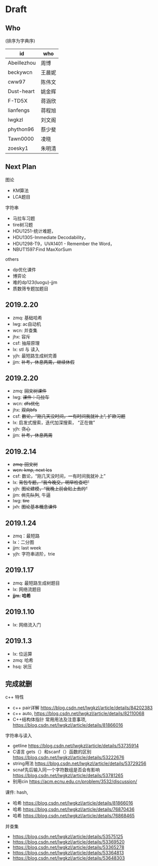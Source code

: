 # Draft

## Who

(排序为字典序)

id |who
--- | ---
Abeillezhou| 周博
beckywcn | 王晨妮
cww97 | 陈伟文
Dust-heart | 姚金辉
F-TD5X | 蒋涵欣
lianfengs | 蒋程旭
lwgkzl | 刘文阁
phython96 | 蔡少斐
Tawn0000 | 凌晓
zoesky1 | 朱明清

## Next Plan

图论
- KM算法
- LCA题目

字符串
- 马拉车习题
- tire树习题
- HDU1251-统计难题，
- HDU1305-Immediate Decodability，
- HDU1298-T9，UVA1401 - Remember the Word，
- NBUT1597:Find MaxXorSum

others
- dp优化课件
- 博弈论
- 难的dp123(luogu)-jjm
- 质数筛专题加题目

## 2019.2.20

- zmq: 基础哈希
- lwg: ac自动机
- wcn: 并查集
- jhx: 容斥
- csf: 抽屉原理
- lx: stl 与 读入
- yjh: 最短路生成树完善
- jjm: ~~补考，休息两周，继续休假~~


## 2019.2.20

- zmq: ~~回文树课件~~
- lwg: ~~课件：马拉车~~
- wcn: ~~dfs优化~~
- jhx: ~~双向bfs~~
- csf: ~~数论，“刚几天没时间，一有时间我就补上”, 扩欧习题~~
- lx: 启发式搜索，迭代加深搜索， “正在做”
- yjh: ~~贪心~~
- jjm: ~~补考，休息两周~~


## 2019.2.14

- ~~zmq: 回文树~~
- ~~wcn: kmp, next lcs~~
- csf: 数论，“刚几天没时间，一有时间我就补上”
- lx: ~~背包专题，“我今晚交，明早检查吧”~~
- yjh: ~~图论建模，“我晚上前会贴上去的”~~
- jjm: ~~优先队列~~, 牛逼
- lwg: ~~tire~~
- jxh: ~~图论基本概念课件~~

## 2019.1.24

- zmq：最短路
- lx：二分图
- jjm: last week
- yjh: 字符串进阶，trie

## 2019.1.17

- zmq: 最短路生成树题目
- lx: 网络流题目
- **jjm: 哈希**

## 2019.1.10

- lx: 网络流入门

## 2019.1.3

- lx: 位运算
- zmq: 哈希
- hsq: 状压

## 完成就删

c++ 特性
- c++ pair详解 https://blog.csdn.net/lwgkzl/article/details/84202383
- c++ auto, https://blog.csdn.net/lwgkzl/article/details/82110068
- C++结构体指针 常用用法及注意事项, https://blog.csdn.net/lwgkzl/article/details/81866016

字符串与读入
- getline https://blog.csdn.net/lwgkzl/article/details/53735914
- C语言 gets（）和scanf（）函数的区别 https://blog.csdn.net/lwgkzl/article/details/53222676
- string用法 https://blog.csdn.net/lwgkzl/article/details/53729256
- scnaf先后输入同一个字符数组是否会有影响 https://blog.csdn.net/lwgkzl/article/details/53781265
- 别用cin https://acm.ecnu.edu.cn/problem/3532/discussion/

课件: hash, 
- 哈希 https://blog.csdn.net/lwgkzl/article/details/81866016
- 哈希 https://blog.csdn.net/lwgkzl/article/details/76870436
- 哈希 https://blog.csdn.net/lwgkzl/article/details/76868465

并查集
- https://blog.csdn.net/lwgkzl/article/details/53575125
- https://blog.csdn.net/lwgkzl/article/details/53369520
- https://blog.csdn.net/lwgkzl/article/details/53365278
- https://blog.csdn.net/lwgkzl/article/details/53364813
- https://blog.csdn.net/lwgkzl/article/details/53648303
